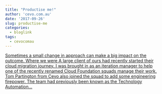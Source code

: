 ```yaml
---
title: "Productise me!"
author: 'cevo.com.au'
date: '2017-09-26'
slug: productise-me
categories:
  - bloglink
tags:
  - cevocomau
---
```


[Sometimes a small change in approach can make a big impact on the outcome. Where we were A large client of ours had recently started their cloud migration journey. I was brought in as an iteration manager to help one of the recently renamed Cloud Foundation squads manage their work. Tom Partington from Cevo also joined the squad to add some engineering firepower. The team had previously been known as the Technology Automation...<click to read more>](https://cevo.com.au/devops/2017/09/26/productise_me.html)


